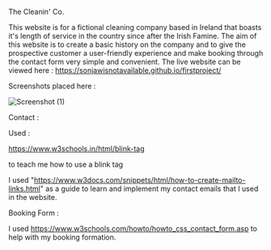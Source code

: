 The Cleanin' Co.

This website is for a fictional cleaning company based in Ireland that boasts it's length of service in the country since after the Irish Famine. 
    The aim of this website is to create a basic history on the company and to give the prospective customer a user-friendly experience and make booking through the contact form very simple and convenient. 
The live website can be viewed here : https://sonjawisnotavailable.github.io/firstproject/





Screenshots placed here :





![Screenshot (1)](https://user-images.githubusercontent.com/119712515/211421578-ddf38c65-f812-4b35-99cc-6445dc7171dc.png)







Contact :

Used :

https://www.w3schools.in/html/blink-tag

 to teach me how to use a blink tag


I used "https://www.w3docs.com/snippets/html/how-to-create-mailto-links.html" as a  guide to learn and implement my contact emails that I used in the website. 



Booking Form : 

I used https://www.w3schools.com/howto/howto_css_contact_form.asp to help with my booking formation.
